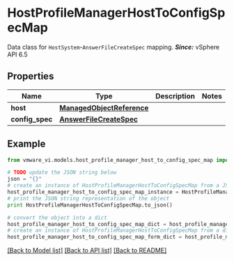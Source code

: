 # HostProfileManagerHostToConfigSpecMap

Data class for <code>HostSystem</code>-<code>AnswerFileCreateSpec</code> mapping.  ***Since:*** vSphere API 6.5 

## Properties
Name | Type | Description | Notes
------------ | ------------- | ------------- | -------------
**host** | [**ManagedObjectReference**](ManagedObjectReference.md) |  | 
**config_spec** | [**AnswerFileCreateSpec**](AnswerFileCreateSpec.md) |  | 

## Example

```python
from vmware_vi.models.host_profile_manager_host_to_config_spec_map import HostProfileManagerHostToConfigSpecMap

# TODO update the JSON string below
json = "{}"
# create an instance of HostProfileManagerHostToConfigSpecMap from a JSON string
host_profile_manager_host_to_config_spec_map_instance = HostProfileManagerHostToConfigSpecMap.from_json(json)
# print the JSON string representation of the object
print HostProfileManagerHostToConfigSpecMap.to_json()

# convert the object into a dict
host_profile_manager_host_to_config_spec_map_dict = host_profile_manager_host_to_config_spec_map_instance.to_dict()
# create an instance of HostProfileManagerHostToConfigSpecMap from a dict
host_profile_manager_host_to_config_spec_map_form_dict = host_profile_manager_host_to_config_spec_map.from_dict(host_profile_manager_host_to_config_spec_map_dict)
```
[[Back to Model list]](../README.md#documentation-for-models) [[Back to API list]](../README.md#documentation-for-api-endpoints) [[Back to README]](../README.md)


